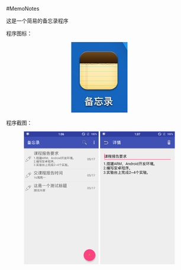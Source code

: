 #MemoNotes

这是一个简易的备忘录程序

程序图标：
<div style="text-align: center">
<img src="./images/icon.png"/> 
</div>

程序截图：
<div style="text-align: center">
<img src="./images/main.png" height="40%" width="40%"/> 
<img src="./images/detail.png" height="40%" width="40%"/> 
</div>

